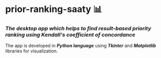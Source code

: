 ﻿# prior-ranking-saaty 📊

 ### _The desktop app which helps to find result-based priority ranking using Kendall's coefficient of concordance_

 The app is developed in **_Python language_** using **_Tkinter_** and **_Matplotlib_** libraries for visualization.

